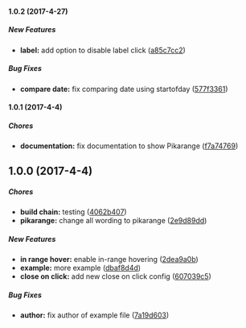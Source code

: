 #### 1.0.2 (2017-4-27)

##### New Features

* **label:** add option to disable label click ([a85c7cc2](https://github.com/willypt/Pikarange/commit/a85c7cc250813dd8ee3bac48cce536d159bc082b))

##### Bug Fixes

* **compare date:** fix comparing date using startofday ([577f3361](https://github.com/willypt/Pikarange/commit/577f33610bc168464957c886223ce5f166614042))

#### 1.0.1 (2017-4-4)

##### Chores

* **documentation:** fix documentation to show Pikarange ([f7a74769](https://github.com/willypt/Pikarange/commit/f7a7476901ee3873f22ce3c2ef2682a2eb1ebf35))

## 1.0.0 (2017-4-4)

##### Chores

* **build chain:** testing ([4062b407](https://github.com/willypt/Pikarange/commit/4062b407bd2c449684901ac3a2072e1781a0397d))
* **pikarange:** change all wording to pikarange ([2e9d89dd](https://github.com/willypt/Pikarange/commit/2e9d89dd55aee74a9606749c18b59a3c6db6b45d))

##### New Features

* **in range hover:** enable in-range hovering ([2dea9a0b](https://github.com/willypt/Pikarange/commit/2dea9a0bfd0a1fcfbb1266e7d790a78b03464c93))
* **example:** more example ([dbaf8d4d](https://github.com/willypt/Pikarange/commit/dbaf8d4d2f768a22c367535a027c66bfe2ed9647))
* **close on click:** add new close on click config ([607039c5](https://github.com/willypt/Pikarange/commit/607039c5b215aaace22ba9e6781888a65de6ea14))

##### Bug Fixes

* **author:** fix author of example file ([7a19d603](https://github.com/willypt/Pikarange/commit/7a19d603b2cc5297468839883c50edb685a60153))

